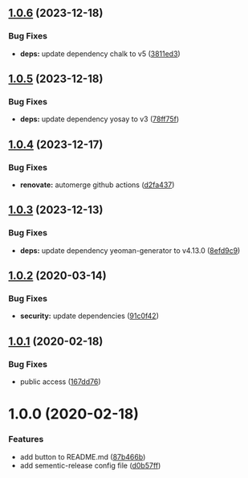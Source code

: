 ## [1.0.6](https://github.com/goraxe/generator-semantic-release/compare/v1.0.5...v1.0.6) (2023-12-18)


### Bug Fixes

* **deps:** update dependency chalk to v5 ([3811ed3](https://github.com/goraxe/generator-semantic-release/commit/3811ed35f983eaac317b1da2e0aa1aa5f244a34c))

## [1.0.5](https://github.com/goraxe/generator-semantic-release/compare/v1.0.4...v1.0.5) (2023-12-18)


### Bug Fixes

* **deps:** update dependency yosay to v3 ([78ff75f](https://github.com/goraxe/generator-semantic-release/commit/78ff75f420155f3770f9d058297d7222046fc795))

## [1.0.4](https://github.com/goraxe/generator-semantic-release/compare/v1.0.3...v1.0.4) (2023-12-17)


### Bug Fixes

* **renovate:** automerge github actions ([d2fa437](https://github.com/goraxe/generator-semantic-release/commit/d2fa4376430457743e238bc54db698dde6b24fa1))

## [1.0.3](https://github.com/goraxe/generator-semantic-release/compare/v1.0.2...v1.0.3) (2023-12-13)


### Bug Fixes

* **deps:** update dependency yeoman-generator to v4.13.0 ([8efd9c9](https://github.com/goraxe/generator-semantic-release/commit/8efd9c9767f5de4e943947e857b70798862af92d))

## [1.0.2](https://github.com/goraxe/generator-semantic-release/compare/v1.0.1...v1.0.2) (2020-03-14)


### Bug Fixes

* **security:** update dependencies ([91c0f42](https://github.com/goraxe/generator-semantic-release/commit/91c0f4296f45f33a31b71d6b64473e10ad129bb2))

## [1.0.1](https://github.com/goraxe/generator-semantic-release/compare/v1.0.0...v1.0.1) (2020-02-18)


### Bug Fixes

* public access ([167dd76](https://github.com/goraxe/generator-semantic-release/commit/167dd7668c7b1774fea4c79494262dc2d8c9360a))

# 1.0.0 (2020-02-18)


### Features

* add button to README.md ([87b466b](https://github.com/goraxe/generator-semantic-release/commit/87b466b98593714e961506e123e804969e475610))
* add sementic-release config file ([d0b57ff](https://github.com/goraxe/generator-semantic-release/commit/d0b57ffa53791562740a4f96d6755b893ff503e7))
